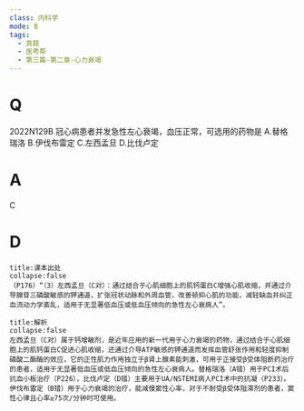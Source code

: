 ```yaml
---
class: 内科学
mode: B
tags:
  - 真题
  - 医考帮
  - 第三篇-第二章-心力衰竭
---
```


# Q
2022N129B 冠心病患者并发急性左心衰竭，血压正常，可选用的药物是
A.替格瑞洛
B.伊伐布雷定
C.左西孟旦
D.比伐卢定

# A
C
# D
```ad-note
title:课本出处
collapse:false
（P176）“（3）左西孟旦（C对）：通过结合于心肌细胞上的肌钙蛋白C增强心肌收缩，并通过介导腺苷三磷酸敏感的钾通道，扩张冠状动脉和外周血管，改善顿抑心肌的功能，减轻缺血并纠正血流动力学紊乱，适用于无显著低血压或低血压倾向的急性左心衰病人”。
```

```ad-summary
title:解析
collapse:false
左西孟旦（C对）属于钙增敏剂，是近年应用的新一代用于心力衰竭的药物，通过结合于心肌细胞上的肌钙蛋白C促进心肌收缩，还通过介导ATP敏感的钾通道而发挥血管舒张作用和轻度抑制磷酸二酯酶的效应，它的正性肌力作用独立于β肾上腺素能刺激，可用于正接受β受体阻断药治疗的患者，适用于无显著低血压或低血压倾向的急性左心衰病人。替格瑞洛（A错）用于PCI术后抗血小板治疗（P226），比伐卢定（D错）主要用于UA/NSTEMI病人PCI术中的抗凝（P233）。伊伐布雷定（B错）用于心力衰竭的治疗，能减慢窦性心率，对于不耐受β受体阻滞剂的患者，窦性心律且心率≥75次/分钟时可使用。
```

